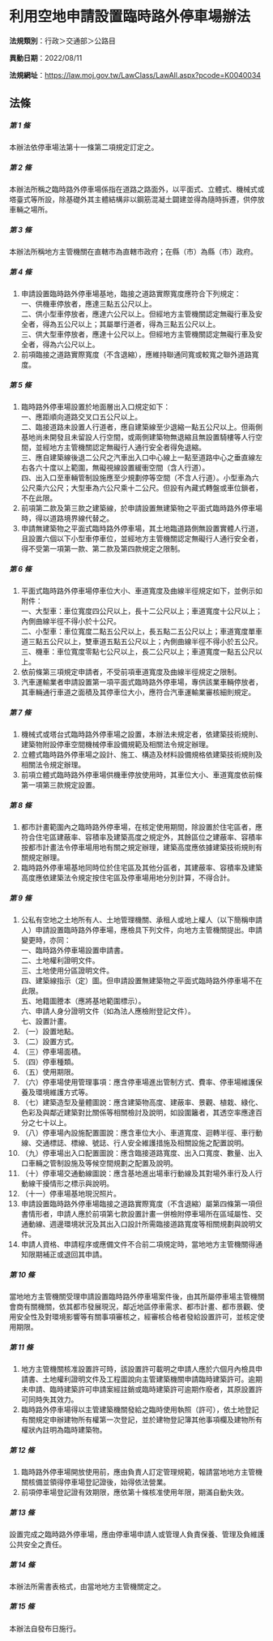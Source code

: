 # 利用空地申請設置臨時路外停車場辦法

**法規類別**：行政＞交通部＞公路目

**異動日期**：2022/08/11  

**法規網址**：https://law.moj.gov.tw/LawClass/LawAll.aspx?pcode=K0040034





## 法條
##### 第 1 條
本辦法依停車場法第十一條第二項規定訂定之。

##### 第 2 條
本辦法所稱之臨時路外停車場係指在道路之路面外，以平面式、立體式、機械式或塔臺式等所設，除基礎外其主體結構非以鋼筋混凝土闢建並得為隨時拆遷，供停放車輛之場所。

##### 第 3 條
本辦法所稱地方主管機關在直轄市為直轄市政府；在縣（市）為縣（市）政府。

##### 第 4 條
1. 申請設置臨時路外停車場基地，臨接之道路實際寬度應符合下列規定：  
一、供機車停放者，應達三點五公尺以上。  
二、供小型車停放者，應達六公尺以上。但經地方主管機關認定無礙行車及安全者，得為五公尺以上；其屬單行道者，得為三點五公尺以上。  
三、供大型車停放者，應達十公尺以上。但經地方主管機關認定無礙行車及安全者，得為六公尺以上。
1. 前項臨接之道路實際寬度（不含退縮），應維持聯通同寬或較寬之聯外道路寬度。

##### 第 5 條
1. 臨時路外停車場設置於地面層出入口規定如下：  
一、應距順向道路交叉口五公尺以上。  
二、臨接道路未設置人行道者，應自建築線至少退縮一點五公尺以上。但兩側基地尚未開發且未留設人行空間，或兩側建築物無退縮且無設置騎樓等人行空間，並經地方主管機關認定無礙行人通行安全者得免退縮。  
三、應自建築線後退二公尺之汽車出入口中心線上一點至道路中心之垂直線左右各六十度以上範圍，無礙視線設置緩衝空間（含人行道）。  
四、出入口至車輛管制設施應至少規劃停等空間（不含人行道）。小型車為六公尺乘六公尺；大型車為六公尺乘十二公尺。但設有內藏式轉盤或車位鎖者，不在此限。
1. 前項第二款及第三款之建築線，於申請設置無建築物之平面式臨時路外停車場時，得以道路境界線代替之。
1. 申請無建築物之平面式臨時路外停車場，其土地臨道路側無設置實體人行道，且設置六個以下小型車停車位，並經地方主管機關認定無礙行人通行安全者，得不受第一項第一款、第二款及第四款規定之限制。

##### 第 6 條
1. 平面式臨時路外停車場停車位大小、車道寬度及曲線半徑規定如下，並例示如附件：  
一、大型車：車位寬度四公尺以上，長十二公尺以上；車道寬度十公尺以上；內側曲線半徑不得小於十公尺。  
二、小型車：車位寬度二點五公尺以上，長五點二五公尺以上；車道寬度單車道三點五公尺以上，雙車道五點五公尺以上；內側曲線半徑不得小於五公尺。  
三、機車：車位寬度零點七公尺以上，長二公尺以上；車道寬度一點五公尺以上。
1. 依前條第三項規定申請者，不受前項車道寬度及曲線半徑規定之限制。
1. 汽車運輸業者申請設置第一項平面式臨時路外停車場，專供該業車輛停放者，其車輛通行車道之面積及其停車位大小，應符合汽車運輸業審核細則規定。

##### 第 7 條
1. 機械式或塔台式臨時路外停車場之設置，本辦法未規定者，依建築技術規則、建築物附設停車空間機械停車設備規範及相關法令規定辦理。
1. 立體式臨時路外停車場之設計、施工、構造及材料設備規格依建築技術規則及相關法令規定辦理。
1. 前項立體式臨時路外停車場供機車停放使用時，其車位大小、車道寬度依前條第一項第三款規定設置。

##### 第 8 條
1. 都市計畫範圍內之臨時路外停車場，在核定使用期間，除設置於住宅區者，應符合住宅區建蔽率、容積率及建築高度之規定外，其餘區位之建蔽率、容積率按都市計畫法令停車場用地有關之規定辦理，建築高度應依據建築技術規則有關規定辦理。
1. 臨時路外停車場基地同時位於住宅區及其他分區者，其建蔽率、容積率及建築高度應依建築法令規定按住宅區及停車場用地分別計算，不得合計。

##### 第 9 條
1. 公私有空地之土地所有人、土地管理機關、承租人或地上權人（以下簡稱申請人）申請設置臨時路外停車場，應檢具下列文件，向地方主管機關提出。申請變更時，亦同：  
一、臨時路外停車場設置申請書。  
二、土地權利證明文件。  
三、土地使用分區證明文件。  
四、建築線指示（定）圖。但申請設置無建築物之平面式臨時路外停車場不在此限。  
五、地籍圖謄本（應將基地範圍標示）。  
六、申請人身分證明文件（如為法人應檢附登記文件）。  
七、設置計畫。
1. （一）設置地點。
1. （二）設置方式。
1. （三）停車場面積。
1. （四）停車種類。
1. （五）使用期限。
1. （六）停車場使用管理事項：應含停車場進出管制方式、費率、停車場維護保養及環境維護方式等。
1. （七）建築造型及量體圖說：應含建築物高度、建蔽率、景觀、植栽、綠化、色彩及與鄰近建築對比關係等相關檢討及說明，如設圍籬者，其透空率應達百分之七十以上。
1. （八）停車場內設施配置圖說：應含車位大小、車道寬度、迴轉半徑、車行動線、交通標誌、標線、號誌、行人安全維護措施及相關設施之配置說明。
1. （九）停車場出入口配置圖說：應含臨接道路寬度、出入口寬度、數量、出入口車輛之管制設施及等候空間規劃之配置及說明。
1. （十）停車場交通動線圖說：應含基地進出場車行動線及其對場外車行及人行動線干擾情形之標示與說明。
1. （十一）停車場基地現況照片。
1. 申請設置臨時路外停車場臨接之道路實際寬度（不含退縮）屬第四條第一項但書情形者，申請人應於前項第七款設置計畫一併檢附停車場所在區域屬性、交通動線、週邊環境狀況及其出入口設計所需臨接道路寬度等相關規劃與說明文件。
1. 申請人資格、申請程序或應備文件不合前二項規定時，當地地方主管機關得通知限期補正或退回其申請。

##### 第 10 條
當地地方主管機關受理申請設置臨時路外停車場案件後，由其所屬停車場主管機關會商有關機關，依其都市發展現況，鄰近地區停車需求、都市計畫、都市景觀、使用安全性及對環境影響等有關事項審核之，經審核合格者發給設置許可，並核定使用期限。

##### 第 11 條
1. 地方主管機關核准設置許可時，該設置許可載明之申請人應於六個月內檢具申請書、土地權利證明文件及工程圖說向主管建築機關申請臨時建築許可。逾期未申請、臨時建築許可申請案經註銷或臨時建築許可逾期作廢者，其原設置許可同時失其效力。
1. 臨時路外停車場得以主管建築機關發給之臨時使用執照（許可），依土地登記有關規定申辦建物所有權第一次登記，並於建物登記簿其他事項欄及建物所有權狀內註明為臨時建築物。

##### 第 12 條
1. 臨時路外停車場開放使用前，應由負責人訂定管理規範，報請當地地方主管機關核備並領得停車場登記證後，始得依法營業。
1. 前項停車場登記證有效期限，應依第十條核准使用年限，期滿自動失效。

##### 第 13 條
設置完成之臨時路外停車場，應由停車場申請人或管理人負責保養、管理及負維護公共安全之責任。

##### 第 14 條
本辦法所需書表格式，由當地地方主管機關定之。

##### 第 15 條
本辦法自發布日施行。


